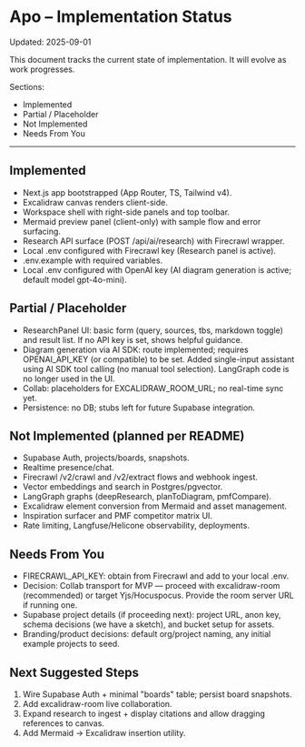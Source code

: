 # Apo – Implementation Status

Updated: 2025-09-01

This document tracks the current state of implementation. It will evolve as work progresses.

Sections:
- Implemented
- Partial / Placeholder
- Not Implemented
- Needs From You

---

## Implemented
- Next.js app bootstrapped (App Router, TS, Tailwind v4).
- Excalidraw canvas renders client-side.
- Workspace shell with right-side panels and top toolbar.
- Mermaid preview panel (client-only) with sample flow and error surfacing.
- Research API surface (POST /api/ai/research) with Firecrawl wrapper.
- Local .env configured with Firecrawl key (Research panel is active).
- .env.example with required variables.
- Local .env configured with OpenAI key (AI diagram generation is active; default model gpt-4o-mini).

## Partial / Placeholder
- ResearchPanel UI: basic form (query, sources, tbs, markdown toggle) and result list. If no API key is set, shows helpful guidance.
- Diagram generation via AI SDK: route implemented; requires OPENAI_API_KEY (or compatible) to be set. Added single-input assistant using AI SDK tool calling (no manual tool selection). LangGraph code is no longer used in the UI.
- Collab: placeholders for EXCALIDRAW_ROOM_URL; no real-time sync yet.
- Persistence: no DB; stubs left for future Supabase integration.

## Not Implemented (planned per README)
- Supabase Auth, projects/boards, snapshots.
- Realtime presence/chat.
- Firecrawl /v2/crawl and /v2/extract flows and webhook ingest.
- Vector embeddings and search in Postgres/pgvector.
- LangGraph graphs (deepResearch, planToDiagram, pmfCompare).
- Excalidraw element conversion from Mermaid and asset management.
- Inspiration surfacer and PMF competitor matrix UI.
- Rate limiting, Langfuse/Helicone observability, deployments.

## Needs From You
- FIRECRAWL_API_KEY: obtain from Firecrawl and add to your local .env.
- Decision: Collab transport for MVP — proceed with excalidraw-room (recommended) or target Yjs/Hocuspocus. Provide the room server URL if running one.
- Supabase project details (if proceeding next): project URL, anon key, schema decisions (we have a sketch), and bucket setup for assets.
- Branding/product decisions: default org/project naming, any initial example projects to seed.

## Next Suggested Steps
1) Wire Supabase Auth + minimal "boards" table; persist board snapshots.
2) Add excalidraw-room live collaboration.
3) Expand research to ingest + display citations and allow dragging references to canvas.
4) Add Mermaid → Excalidraw insertion utility.

